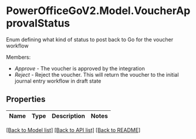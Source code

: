 # PowerOfficeGoV2.Model.VoucherApprovalStatus
Enum defining what kind of status to post back to Go for the voucher workflow<p>Members:</p><ul><li><i>Approve</i> - The voucher is approved by the integration</li><li><i>Reject</i> - Reject the voucher. This will return the voucher to the initial journal entry workflow in draft state</li></ul>

## Properties

Name | Type | Description | Notes
------------ | ------------- | ------------- | -------------

[[Back to Model list]](../../README.md#documentation-for-models) [[Back to API list]](../../README.md#documentation-for-api-endpoints) [[Back to README]](../../README.md)

